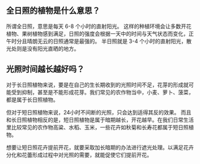 ## 全日照的植物是什么意思？

所谓全日照，意思是每天 6-8 个小时的直射阳光。 这样的种植环境会让多数开花植物、果树植物感到满足，日照的强度会根据一天中的时间与天气状态而变化，正午时分且晴朗无云的日照通常是最强的。 半日照就是 3-4 个小时的直射阳光，散光处则是没有阳光直晒的地方。


## 光照时间越长越好吗？

对于长日照植物来说，要是在自己的生长期收到的光照时间不足，花芽的形成就可能受到抑制，甚至是不能形成花芽。我们常见的农作物当中，小麦、萝卜、菠菜，都是属于长日照植物。

但对于短日照植物来说，24小时不间断的光照，只会达到适得其反的效果。
而且和长日照植物相反的是，短日照植物是属于暗期越长，开花越早。在我们日常生活里比较常见的农作物高粱、水稻、玉米，一些花卉如秋菊和长寿花都属于短日照植物。


想要让短日照花卉提前开花，就要采取加长暗期的办法进行遮光处理。以满足花卉分化和花蕾形成过程中对光照的需要，就能促使它们提前开花。